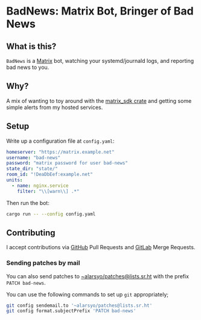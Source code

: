 # BadNews: Matrix Bot, Bringer of Bad News

## What is this?

`BadNews` is a [Matrix](https://matrix.org) bot, watching your systemd/journald
logs, and reporting bad news to you.

## Why?

A mix of wanting to toy around with the [matrix_sdk
crate](https://github.com/matrix-org/matrix-rust-sdk) and getting some simple
alerts from my hosted services.

## Setup

Write up a configuration file at `config.yaml`:

```yaml
homeserver: "https://matrix.example.net"
username: "bad-news"
password: "matrix password for user bad-news"
state_dir: "state/"
room_id: "!DeaDbEef:example.net"
units:
  - name: nginx.service
    filter: "\\[warn\\] .*"
```

Then run the bot:

``` sh
cargo run -- --config config.yaml
```

## Contributing

I accept contributions via [GitHub](https://github.com/alarsyo/bad-news) Pull
Requests and [GitLab](https://gitlab.com/alarsyo/bad-news) Merge Requests.

### Sending patches by mail
You can also send patches to
[~alarsyo/patches@lists.sr.ht](https://lists.sr.ht/~alarsyo/patches) with the
prefix `PATCH bad-news`.

You can use the following commands to set up `git` appropriately;

``` sh
git config sendemail.to '~alarsyo/patches@lists.sr.ht'
git config format.subjectPrefix 'PATCH bad-news'
```
